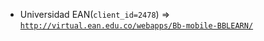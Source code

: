  - Universidad EAN(`client_id=2478`) => [`http://virtual.ean.edu.co/webapps/Bb-mobile-BBLEARN/`](http://virtual.ean.edu.co/webapps/Bb-mobile-BBLEARN/)
